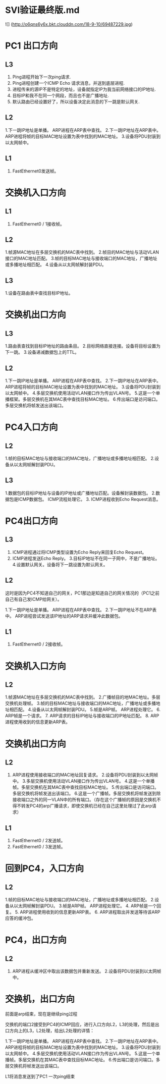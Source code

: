 # SVI验证最终版.md

![] (http://o6qns6y6x.bkt.clouddn.com/18-9-10/69487229.jpg)

# PC1 出口方向

## L3 

1. Ping进程开始下一次ping请求.
2. Ping进程创建一个ICMP Echo 请求消息，并送到底层进程.
3. 进程传来的源IP不是特定的地址，设备就指定IP为我当前网络接口的IP地址.
4. 目标IP和我不在同一个网段，而且也不是广播地址.
5. 默认路由已经设置好了，所以设备决定此消息的下一跳是默认网关.

## L2


1.下一跳IP地址是单播。 ARP进程在ARP表中查找。
2.下一跳IP地址在ARP表中。 ARP进程将帧的目标MAC地址设置为表中找到的MAC地址。
3.设备将PDU封装到以太网帧中。

## L1

1. FastEthernet0发送帧。

# 交换机入口方向

## L1

1. FastEthernet0 / 1接收帧。

## L2

1.帧源MAC地址在多层交换机的MAC表中找到。
2.帧目的MAC地址与活动VLAN接口的MAC地址匹配。
3.帧的目标MAC地址与接收端口的MAC地址，广播地址或多播地址相匹配。
4.设备从以太网帧解封装PDU。

## L3

1.设备在路由表中查找目标IP地址。

# 交换机出口方向

## L3

1.路由表查找到目标IP地址的路由条目。
2.目标网络直接连接。设备将目标设置为下一跳。
3.设备递减数据包上的TTL。

## L2

1.下一跳IP地址是单播。 ARP进程在ARP表中查找。
2.下一跳IP地址在ARP表中。 ARP进程将帧的目标MAC地址设置为表中找到的MAC地址。
3.设备将PDU封装到以太网帧中。
4.多层交换机使用活动VLAN接口作为传出VLAN号。
5.这是一个单播框架。多层交换机在其MAC表中查找目标MAC地址。
6.传出端口是访问端口。多层交换机将帧发送出该端口。

# PC4入口方向

## L2

  1.帧的目标MAC地址与接收端口的MAC地址，广播地址或多播地址相匹配。
  2.设备从以太网帧解封装PDU。

## L3

  1.数据包的目标IP地址与设备的IP地址或广播地址匹配。设备解封装数据包。
  2.数据包是ICMP数据包。 ICMP流程处理它。
  3. ICMP进程收到Echo Request消息。

# PC4出口方向


## L3 

  1. ICMP进程通过将ICMP类型设置为Echo Reply来回复Echo Request。
  2. ICMP进程发送Echo Reply。
  3.目标IP地址不在同一子网中，不是广播地址。
  4.设置默认网关。设备将下一跳设置为默认网关。

## L2

这时是因为PC4不知道自己的网关，PC1那边是知道自己的网关情况的（PC1之前自己有自己发ICMP给网关）。
 
  1.下一跳IP地址是单播。 ARP进程在ARP表中查找。
  2.下一跳IP地址不在ARP表中。 ARP进程尝试发送该IP地址的ARP请求并缓冲此数据包。

## L1

  1. FastEthernet0 / 2接收帧。

# 交换机入口方向

## L2

 1.帧源MAC地址在多层交换机的MAC表中找到。
  2.广播帧目的地MAC地址。多层交换机处理帧。
  3.帧的目标MAC地址与接收端口的MAC地址，广播地址或多播地址相匹配。
  4.设备从以太网帧解封装PDU。
  5.帧是ARP帧。 ARP进程处理它。
  6. ARP帧是一个请求。
  7. ARP请求的目标IP地址与接收端口的IP地址匹配。
  8. ARP进程使用收到的信息更新ARP表。

# 交换机出口方向

## L2

  1. ARP进程使用接收端口的MAC地址回复请求。
  2.设备将PDU封装到以太网帧中。
  3.多层交换机使用活动VLAN接口作为传出VLAN号。
  4.这是一个单播帧。多层交换机在其MAC表中查找目标MAC地址。
  5.传出端口是访问端口。多层交换机将帧发送出该端口。
  6.这是一个广播帧。多层交换机将帧发送到除接收端口之外的同一VLAN中的所有端口。（存在这个广播帧的原因是交换机不得不转发PC4的arp广播请求，即使交换机已经在自己这里处理过了此arp请求）

## L1

  1. FastEthernet0 / 2发送帧。
  2. FastEthernet0 / 3发送帧。

# 回到PC4，入口方向

## L2

  1.帧的目标MAC地址与接收端口的MAC地址，广播地址或多播地址相匹配。
  2.设备从以太网帧解封装PDU。
  3.帧是ARP帧。 ARP进程处理它。
  4. ARP帧是一个回复。
  5. ARP进程使用收到的信息更新ARP表。
  6. ARP进程取出并发送等待该ARP应答的缓冲包。

# PC4，出口方向


## L2

  1. ARP进程从缓冲区中取出该数据包并重新发送。
  2.设备将PDU封装到以太网帧中。

# 交换机，出口方向

前面是arp结束，现在是继续ping过程

交换机的端口2接受到PC4的ICMP回应，进行入口方向L2，L3的处理，然后是出口方向上的L3，L2处理，给出L2处理的详情：


  1.下一跳IP地址是单播。 ARP进程在ARP表中查找。
  2.下一跳IP地址在ARP表中。 ARP进程将帧的目标MAC地址设置为表中找到的MAC地址。
  3.设备将PDU封装到以太网帧中。
  4.多层交换机使用活动VLAN接口作为传出VLAN号。
  5.这是一个单播帧。多层交换机在其MAC表中查找目标MAC地址。
  6.传出端口是访问端口。多层交换机将帧发送出该端口。



L1将消息发送到了PC1 一次ping结束

